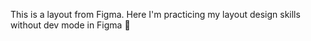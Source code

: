 This is a layout from Figma. Here I'm practicing my layout design skills without dev mode in Figma 🥲 

